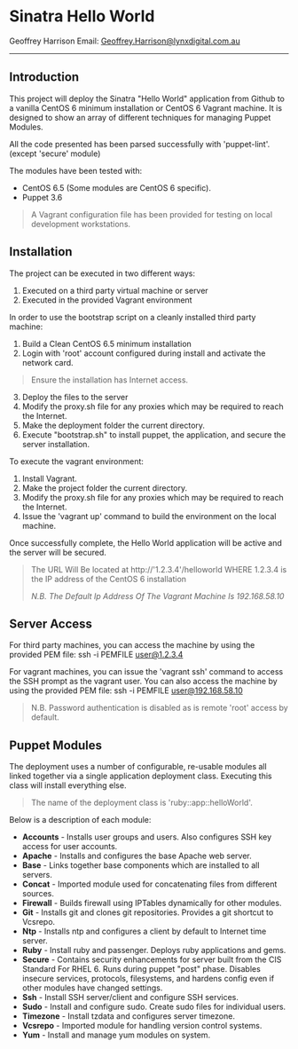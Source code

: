 Sinatra Hello World
=
Geoffrey Harrison
Email: [Geoffrey.Harrison@lynxdigital.com.au](mailto:Geoffrey.Harrison@lynxdigital.com.au)

----------

Introduction
-
This project will deploy the Sinatra "Hello World" application from Github to a vanilla CentOS 6 minimum installation or CentOS 6 Vagrant machine. It is designed to show an array of different techniques for managing Puppet Modules.

All the code presented has been parsed successfully with 'puppet-lint'. (except 'secure' module)

The modules have been tested with:

* CentOS 6.5  (Some modules are CentOS 6 specific).
* Puppet 3.6

> A Vagrant configuration file has been provided for testing on local development workstations.

Installation
-
The project can be executed in two different ways:

1. Executed on a third party virtual machine or server
2. Executed in the provided Vagrant environment

In order to use the bootstrap script on a cleanly installed third party machine:

1. Build a Clean CentOS 6.5 minimum installation
2. Login with 'root' account configured during install and activate the network card. 
> Ensure the installation has Internet access.

3. Deploy the files to the server
4. Modify the proxy.sh file for any proxies which may be required to reach the Internet.
5. Make the deployment folder the current directory.
6. Execute "bootstrap.sh" to install puppet, the application, and secure the server installation.

To execute the vagrant environment:

1. Install Vagrant.
2. Make the project folder the current directory.
3. Modify the proxy.sh file for any proxies which may be required to reach the Internet.
3. Issue the 'vagrant up' command to build the environment on the local machine.

Once successfully complete, the Hello World application will be active and the server will be secured.

> The URL Will Be located at http://'1.2.3.4'/helloworld WHERE 1.2.3.4 is the IP address of the CentOS 6 installation
> 
> *N.B. The Default Ip Address Of The Vagrant Machine Is 192.168.58.10*

 Server Access
-
For third party machines, you can access the machine by using the provided PEM file: ssh -i PEMFILE user@1.2.3.4

For vagrant machines, you can issue the 'vagrant ssh' command to access the SSH prompt as the vagrant user. You can also access the machine by using the provided PEM file: ssh -i PEMFILE user@192.168.58.10

> N.B. Password authentication is disabled as is remote 'root' access by default.

Puppet Modules
-
The deployment uses a number of configurable, re-usable modules all linked together via a single application deployment class. Executing this class will install everything else.

> The name of the deployment class is 'ruby::app::helloWorld'.

Below is a description of each module:

* **Accounts** - Installs user groups and users. Also configures SSH key access for user accounts.
* **Apache**   - Installs and configures the base Apache web server.
* **Base**     - Links together base components which are installed to all servers.
* **Concat**   - Imported module used for concatenating files from different sources.
* **Firewall** - Builds firewall using IPTables dynamically for other modules.
* **Git** - Installs git and clones git repositories. Provides a git shortcut to Vcsrepo.
* **Ntp** - Installs ntp and configures a client by default to Internet time server.
* **Ruby** - Install ruby and passenger. Deploys ruby applications and gems.
* **Secure** - Contains security enhancements for server built from the CIS Standard For RHEL 6. Runs during puppet "post" phase. Disables insecure services, protocols, filesystems, and hardens config even if other modules have changed settings.
* **Ssh** - Install SSH server/client and configure SSH services.
* **Sudo** - Install and configure sudo. Create sudo files for individual users.
* **Timezone** - Install tzdata and configures server timezone.
* **Vcsrepo** - Imported module for handling version control systems.
* **Yum** - Install and manage yum modules on system.

